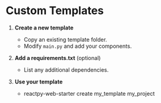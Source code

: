 # Custom Templates

1. **Create a new template**
   - Copy an existing template folder.
   - Modify `main.py` and add your components.

2. **Add a requirements.txt** (optional)
   - List any additional dependencies.

3. **Use your template**
   - reactpy-web-starter create my_template my_project